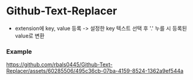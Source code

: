 # Github-Text-Replacer

- extension에 key, value 등록 -> 설정한 key 텍스트 선택 후 '.' 누를 시 등록된 value로 변환

### Example

https://github.com/rbals0445/Github-Text-Replacer/assets/60285506/495c36cb-07ba-4159-8524-1362a9ef544a

